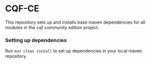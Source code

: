 # CQF-CE
This repository sets up and installs base maven dependencies for all modules in the cqf community edition project.

### Setting up dependencies
Run `mvn clean install` to set up dependencies in your local maven repository.